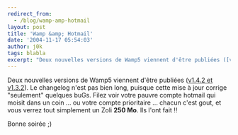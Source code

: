```yaml
---
redirect_from:
  - /blog/wamp-amp-hotmail
layout: post
title: 'Wamp &amp; Hotmail'
date: '2004-11-17 05:54:03'
author: j0k
tags: blabla
excerpt: "Deux nouvelles versions de Wamp5 viennent d'être publiées ([v1.4.2 et v1.3.2](http://www.wampserver.com/download.php)). Le changelog n'est pas bien long, puisque cette mise à jour corrige \"seulement\" quelques buGs.     \nFilez voir votre pauvre compte hotmail qui moisit dans un coin ... ou votre compte prioritaire ... chacun c'est gout, et vous verrez tout      …"
---
```


Deux nouvelles versions de Wamp5 viennent d'être publiées ([v1.4.2 et v1.3.2](http://www.wampserver.com/download.php)). Le changelog n'est pas bien long, puisque cette mise à jour corrige "seulement" quelques buGs.
Filez voir votre pauvre compte hotmail qui moisit dans un coin ... ou votre compte prioritaire ... chacun c'est gout, et vous verrez tout simplement un Zoli **250 Mo**. Ils l'ont fait !!

Bonne soirée ;)
